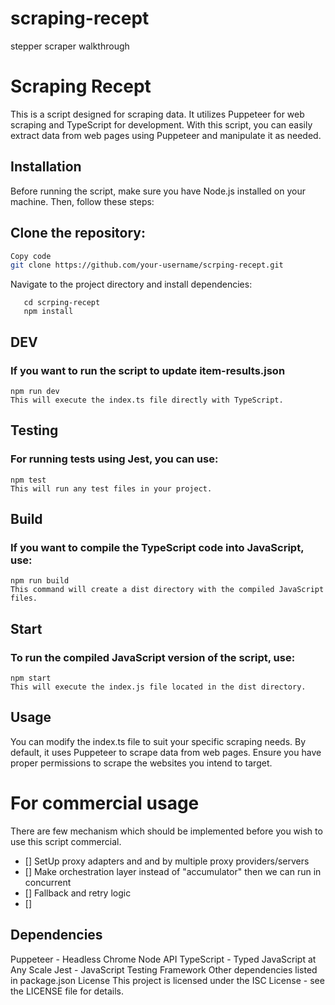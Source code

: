 # scraping-recept

stepper scraper walkthrough

# Scraping Recept

This is a script designed for scraping data. It utilizes Puppeteer for web scraping and TypeScript for development. With this script, you can easily extract data from web pages using Puppeteer and manipulate it as needed.

## Installation

Before running the script, make sure you have Node.js installed on your machine. Then, follow these steps:

## Clone the repository:

```bash
Copy code
git clone https://github.com/your-username/scrping-recept.git

```

Navigate to the project directory and install dependencies:

```
   cd scrping-recept
   npm install

```

## DEV

### If you want to run the script to update item-results.json

```
npm run dev
This will execute the index.ts file directly with TypeScript.
```

## Testing

### For running tests using Jest, you can use:

```
npm test
This will run any test files in your project.
```

## Build

### If you want to compile the TypeScript code into JavaScript, use:

```
npm run build
This command will create a dist directory with the compiled JavaScript files.
```

## Start

### To run the compiled JavaScript version of the script, use:

```
npm start
This will execute the index.js file located in the dist directory.
```

## Usage

You can modify the index.ts file to suit your specific scraping needs. By default, it uses Puppeteer to scrape data from web pages. Ensure you have proper permissions to scrape the websites you intend to target.

# For commercial usage

There are few mechanism which should be implemented before you wish to use this script commercial.

- [] SetUp proxy adapters and and by multiple proxy providers/servers
- [] Make orchestration layer instead of "accumulator" then we can run in concurrent
- [] Fallback and retry logic
- []

## Dependencies

Puppeteer - Headless Chrome Node API
TypeScript - Typed JavaScript at Any Scale
Jest - JavaScript Testing Framework
Other dependencies listed in package.json
License
This project is licensed under the ISC License - see the LICENSE file for details.
